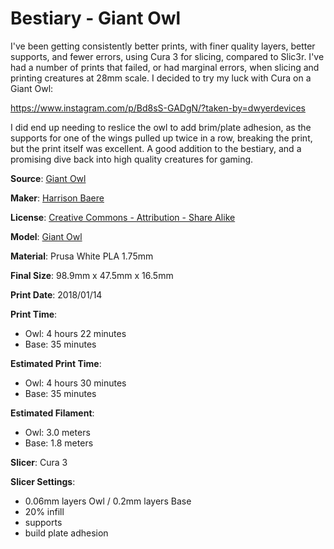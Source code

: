 # Bestiary - Giant Owl

I've been getting consistently better prints, with finer quality layers, better supports,
and fewer errors, using Cura 3 for slicing, compared to Slic3r. I've had a number of prints
that failed, or had marginal errors, when slicing and printing creatures at 28mm scale. I
decided to try my luck with Cura on a Giant Owl:

https://www.instagram.com/p/Bd8sS-GADgN/?taken-by=dwyerdevices

I did end up needing to reslice the owl to add brim/plate adhesion, as the supports for one of the wings pulled up
twice in a row, breaking the print, but the print itself was excellent. A good addition to the
bestiary, and a promising dive back into high quality creatures for gaming.


**Source**: [Giant Owl](https://www.youmagine.com/designs/giant-owl)

**Maker**: [Harrison Baere](https://www.youmagine.com/mz4250)

**License**: [Creative Commons - Attribution - Share Alike](http://creativecommons.org/licenses/by-sa/3.0/deed.en_US)

**Model**: [Giant Owl](https://www.youmagine.com/documents/40001/download)

**Material**: Prusa White PLA 1.75mm

**Final Size**: 98.9mm x 47.5mm x 16.5mm

**Print Date**: 2018/01/14

**Print Time**:

 - Owl: 4 hours 22 minutes
 - Base: 35 minutes
 
**Estimated Print Time**: 

 - Owl: 4 hours 30 minutes
 - Base: 35 minutes
 
**Estimated Filament**: 

 - Owl: 3.0 meters
 - Base: 1.8 meters
 
**Slicer**: Cura 3

**Slicer Settings**:

 - 0.06mm layers Owl / 0.2mm layers Base
 - 20% infill
 - supports
 - build plate adhesion